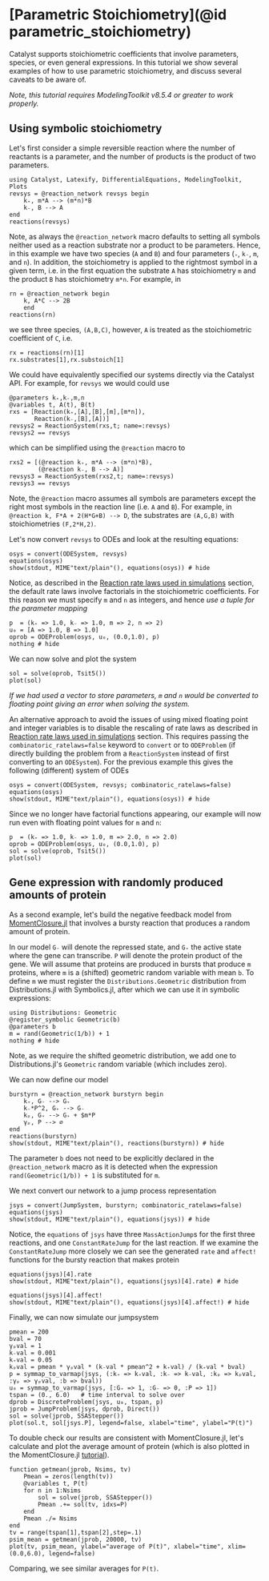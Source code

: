 # [Parametric Stoichiometry](@id parametric_stoichiometry)
Catalyst supports stoichiometric coefficients that involve parameters, species,
or even general expressions. In this tutorial we show several examples of how to
use parametric stoichiometry, and discuss several caveats to be aware of.

*Note, this tutorial requires ModelingToolkit v8.5.4 or greater to work properly.*

## Using symbolic stoichiometry
Let's first consider a simple reversible reaction where the number of reactants
is a parameter, and the number of products is the product of two parameters. 
```@example s1
using Catalyst, Latexify, DifferentialEquations, ModelingToolkit, Plots
revsys = @reaction_network revsys begin
    k₊, m*A --> (m*n)*B
    k₋, B --> A
end
reactions(revsys)
```
Note, as always the `@reaction_network` macro defaults to setting all symbols neither used as a reaction substrate nor a product to
be parameters. Hence, in this example we have two species (`A`
and `B`) and four parameters (`₊`, `k₋`, `m`, and `n`). In addition, the stoichiometry is applied to the
rightmost symbol in a given term, i.e. in the first equation the substrate `A`
has stoichiometry `m` and the product `B` has stoichiometry `m*n`. For example,
in
```@example s1
rn = @reaction_network begin
    k, A*C --> 2B
    end
reactions(rn)
```
we see three species, `(A,B,C)`, however, `A` is treated as the stoichiometric
coefficient of `C`, i.e.
```@example s1
rx = reactions(rn)[1]
rx.substrates[1],rx.substoich[1]
```
We could have equivalently specified our systems directly via the Catalyst
API. For example, for `revsys` we would could use
```@example s1
@parameters k₊,k₋,m,n
@variables t, A(t), B(t)
rxs = [Reaction(k₊,[A],[B],[m],[m*n]),
       Reaction(k₋,[B],[A])] 
revsys2 = ReactionSystem(rxs,t; name=:revsys)
revsys2 == revsys
```
which can be simplified using the `@reaction` macro to
```@example s1
rxs2 = [(@reaction k₊, m*A --> (m*n)*B),
        (@reaction k₋, B --> A)]
revsys3 = ReactionSystem(rxs2,t; name=:revsys)
revsys3 == revsys
```
Note, the `@reaction` macro assumes all symbols are parameters except the right
most symbols in the reaction line (i.e. `A` and `B`). For example, in 
`@reaction k, F*A + 2(H*G+B) --> D`, the substrates are `(A,G,B)` with
stoichiometries `(F,2*H,2)`.

Let's now convert `revsys` to ODEs and look at the resulting equations:
```@example s1
osys = convert(ODESystem, revsys)
equations(osys)
show(stdout, MIME"text/plain"(), equations(osys)) # hide
```
Notice, as described in the [Reaction rate laws used in simulations](@ref)
section, the default rate laws involve factorials in the stoichiometric
coefficients. For this reason we must specify `m` and `n` as integers, and hence
*use a tuple for the parameter mapping*
```@example s1
p  = (k₊ => 1.0, k₋ => 1.0, m => 2, n => 2)
u₀ = [A => 1.0, B => 1.0]
oprob = ODEProblem(osys, u₀, (0.0,1.0), p)
nothing # hide
```
We can now solve and plot the system
```@example s1
sol = solve(oprob, Tsit5())
plot(sol)
```
*If we had used a vector to store parameters, `m` and `n` would be converted to floating point giving an error when solving the system.*

An alternative approach to avoid the issues of using mixed floating point and integer variables is to disable the rescaling of rate laws as described in [Reaction rate laws used in simulations](@ref) section. This requires passing the `combinatoric_ratelaws=false` keyword to `convert` or to `ODEProblem` (if directly building the problem from a `ReactionSystem` instead of first converting to an `ODESystem`). For the previous example this gives the following (different) system of ODEs
```@example s1
osys = convert(ODESystem, revsys; combinatoric_ratelaws=false)
equations(osys)
show(stdout, MIME"text/plain"(), equations(osys)) # hide
```
Since we no longer have factorial functions appearing, our example will now run
even with floating point values for `m` and `n`:
```@example s1
p  = (k₊ => 1.0, k₋ => 1.0, m => 2.0, n => 2.0)
oprob = ODEProblem(osys, u₀, (0.0,1.0), p)
sol = solve(oprob, Tsit5())
plot(sol)
```

## Gene expression with randomly produced amounts of protein
As a second example, let's build the negative feedback model from [MomentClosure.jl](https://augustinas1.github.io/MomentClosure.jl/dev/tutorials/geometric_reactions+conditional_closures/) that involves a bursty reaction that produces a random amount of protein. 

In our model `G₋` will denote the repressed state, and `G₊` the active state where the gene can transcribe. `P` will denote the protein product of the gene. We will assume that proteins are produced in bursts that produce `m` proteins, where `m` is a (shifted) geometric random variable with mean `b`. To define `m` we must register the `Distributions.Geometric` distribution from Distributions.jl with Symbolics.jl, after which we can use it in symbolic expressions:
```@example s1
using Distributions: Geometric
@register_symbolic Geometric(b)
@parameters b
m = rand(Geometric(1/b)) + 1
nothing # hide
```
Note, as we require the shifted geometric distribution, we add one to Distributions.jl's `Geometric` random variable (which includes zero). 

We can now define our model
```@example s1
burstyrn = @reaction_network burstyrn begin
    k₊, G₋ --> G₊
    k₋*P^2, G₊ --> G₋
    kₚ, G₊ --> G₊ + $m*P
    γₚ, P --> ∅
end
reactions(burstyrn)
show(stdout, MIME"text/plain"(), reactions(burstyrn)) # hide
```
The parameter `b` does not need to be explicitly declared in the
`@reaction_network` macro as it is detected when the expression
`rand(Geometric(1/b)) + 1` is substituted for `m`.

We next convert our network to a jump process representation
```@example s1
jsys = convert(JumpSystem, burstyrn; combinatoric_ratelaws=false)
equations(jsys)
show(stdout, MIME"text/plain"(), equations(jsys)) # hide
```
Notice, the `equations` of `jsys` have three `MassActionJump`s for the first three reactions, and one `ConstantRateJump` for the last reaction. If we examine the `ConstantRateJump` more closely we can see the generated `rate` and `affect!` functions for the bursty reaction that makes protein
```@example s1
equations(jsys)[4].rate
show(stdout, MIME"text/plain"(), equations(jsys)[4].rate) # hide
```
```@example s1
equations(jsys)[4].affect!
show(stdout, MIME"text/plain"(), equations(jsys)[4].affect!) # hide
```
Finally, we can now simulate our jumpsystem
```@example s1
pmean = 200
bval = 70
γₚval = 1
k₋val = 0.001
k₊val = 0.05
kₚval = pmean * γₚval * (k₋val * pmean^2 + k₊val) / (k₊val * bval)
p = symmap_to_varmap(jsys, (:k₊ => k₊val, :k₋ => k₋val, :kₚ => kₚval, :γₚ => γₚval, :b => bval))
u₀ = symmap_to_varmap(jsys, [:G₊ => 1, :G₋ => 0, :P => 1])
tspan = (0., 6.0)   # time interval to solve over
dprob = DiscreteProblem(jsys, u₀, tspan, p)
jprob = JumpProblem(jsys, dprob, Direct())
sol = solve(jprob, SSAStepper())
plot(sol.t, sol[jsys.P], legend=false, xlabel="time", ylabel="P(t)")
```
To double check our results are consistent with MomentClosure.jl, let's calculate and plot the average amount of protein (which is also plotted in the MomentClosure.jl [tutorial](https://augustinas1.github.io/MomentClosure.jl/dev/tutorials/geometric_reactions+conditional_closures/)).
```@example s1
function getmean(jprob, Nsims, tv)
    Pmean = zeros(length(tv))
    @variables t, P(t)
    for n in 1:Nsims
        sol = solve(jprob, SSAStepper())        
        Pmean .+= sol(tv, idxs=P)
    end
    Pmean ./= Nsims
end
tv = range(tspan[1],tspan[2],step=.1)
psim_mean = getmean(jprob, 20000, tv)
plot(tv, psim_mean, ylabel="average of P(t)", xlabel="time", xlim=(0.0,6.0), legend=false)
```
Comparing, we see similar averages for `P(t)`.